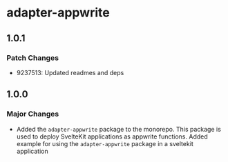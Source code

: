 # adapter-appwrite

## 1.0.1

### Patch Changes

- 9237513: Updated readmes and deps

## 1.0.0

### Major Changes

- Added the `adapter-appwrite` package to the monorepo. This package is used to deploy SvelteKit applications as appwrite functions.
  Added example for using the `adapter-appwrite` package in a sveltekit application
